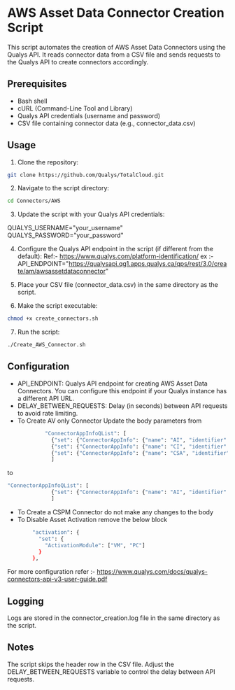 # AWS Asset Data Connector Creation Script

This script automates the creation of AWS Asset Data Connectors using the Qualys API. It reads connector data from a CSV file and sends requests to the Qualys API to create connectors accordingly.

## Prerequisites

- Bash shell
- cURL (Command-Line Tool and Library)
- Qualys API credentials (username and password)
- CSV file containing connector data (e.g., connector_data.csv)

## Usage
1. Clone the repository:
```bash
git clone https://github.com/Qualys/TotalCloud.git
```

2. Navigate to the script directory:
```bash
cd Connectors/AWS
```

3. Update the script with your Qualys API credentials:

QUALYS_USERNAME="your_username"
QUALYS_PASSWORD="your_password"

4. Configure the Qualys API endpoint in the script (if different from the default):
Ref:- https://www.qualys.com/platform-identification/
ex :- API_ENDPOINT="https://qualysapi.qg1.apps.qualys.ca/qps/rest/3.0/create/am/awsassetdataconnector"

6. Place your CSV file (connector_data.csv) in the same directory as the script.

7. Make the script executable:
```bash
chmod +x create_connectors.sh
```
7. Run the script:
```bash
./Create_AWS_Connector.sh
````

## Configuration
- API_ENDPOINT: Qualys API endpoint for creating AWS Asset Data Connectors. You can configure this endpoint if your Qualys instance has a different API URL.
- DELAY_BETWEEN_REQUESTS: Delay (in seconds) between API requests to avoid rate limiting.
- To Create AV only Connector
Update the body parameters from
```bash
            "ConnectorAppInfoQList": [
              {"set": {"ConnectorAppInfo": {"name": "AI", "identifier": "$arn"}}},
              {"set": {"ConnectorAppInfo": {"name": "CI", "identifier": "$arn"}}},
              {"set": {"ConnectorAppInfo": {"name": "CSA", "identifier": "$arn"}}}
              ]
```
to
```bash
"ConnectorAppInfoQList": [
              {"set": {"ConnectorAppInfo": {"name": "AI", "identifier": "$arn"}}}
              ]
```
- To Create a CSPM Connector do not make any changes to the body
- To Disable Asset Activation remove the below block
```bash
        "activation": {
          "set": {
            "ActivationModule": ["VM", "PC"]
          }
        },
```

For more configuration refer :- https://www.qualys.com/docs/qualys-connectors-api-v3-user-guide.pdf

## Logging
Logs are stored in the connector_creation.log file in the same directory as the script.

## Notes
The script skips the header row in the CSV file.
Adjust the DELAY_BETWEEN_REQUESTS variable to control the delay between API requests.

